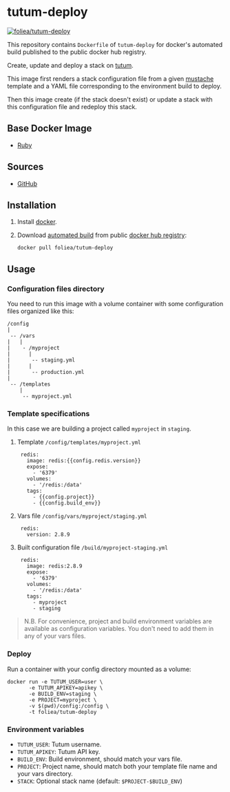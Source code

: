 # tutum-deploy
[![foliea/tutum-deploy](http://dockeri.co/image/foliea/tutum-deploy)](https://registry.hub.docker.com/u/foliea/tutum-deploy/)

This repository contains `Dockerfile` of `tutum-deploy` for docker's automated build
published to the public docker hub registry.

Create, update and deploy a stack on [tutum](https://www.tutum.co/).

This image first renders a stack configuration file from a given
[mustache](https://mustache.github.io/) template and a YAML file corresponding
to the environment build to deploy.

Then this image create (if the stack doesn't exist) or update a stack with this configuration
file and redeploy this stack.

## Base Docker Image

* [Ruby](https://registry.hub.docker.com/u/library/ruby/)

## Sources

* [GitHub](https://github.com/foliea/tutum-deploy)

## Installation

1. Install [docker](http://www.docker.com).

2. Download [automated build](https://registry.hub.docker.com/u/foliea/tutum-deploy)
from public [docker hub registry](https://registry.hub.docker.com/):

    `docker pull foliea/tutum-deploy`

## Usage

### Configuration files directory

You need to run this image with a volume container with some configuration files
organized like this:

```
/config
|
 -- /vars
|   |
|    - /myproject
|      |
|       -- staging.yml
|      |
|       -- production.yml
|
 -- /templates
    |
     -- myproject.yml
```

### Template specifications

In this case we are building a project called `myproject` in `staging`.

1. Template `/config/templates/myproject.yml`

        redis:
          image: redis:{{config.redis.version}}
          expose:
            - '6379'
          volumes:
            - '/redis:/data'
          tags:
            - {{config.project}}
            - {{config.build_env}}

2. Vars file `/config/vars/myproject/staging.yml`

        redis:
          version: 2.8.9

3. Built configuration file `/build/myproject-staging.yml`

        redis:
          image: redis:2.8.9
          expose:
            - '6379'
          volumes:
            - '/redis:/data'
          tags:
            - myproject
            - staging

> N.B. For convenience, project and build environment variables are
available as configuration variables. You don't need to add them in
any of your vars files.

### Deploy

Run a container with your config directory mounted as a volume:

    docker run -e TUTUM_USER=user \
           -e TUTUM_APIKEY=apikey \
           -e BUILD_ENV=staging \
           -e PROJECT=myproject \
           -v $(pwd)/config:/config \
           -t foliea/tutum-deploy

### Environment variables

* `TUTUM_USER`: Tutum username.
* `TUTUM_APIKEY`: Tutum API key.
* `BUILD_ENV`: Build environment, should match your vars file.
* `PROJECT`: Project name, should match both your template file name and
your vars directory.
* `STACK`: Optional stack name (default: `$PROJECT-$BUILD_ENV`)
